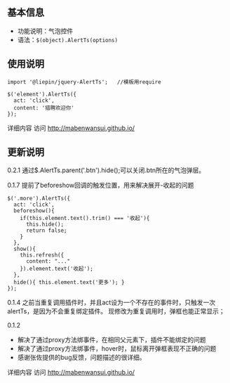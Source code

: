 ## 基本信息

* 功能说明：气泡控件
* 语法：``$(object).AlertTs(options)``


## 使用说明
    import '@liepin/jquery-AlertTs';   //模板用require

    $('element').AlertTs({
      act: 'click',
      content: '猎聘欢迎你'
    });


详细内容 访问 http://mabenwansui.github.io/


## 更新说明
 0.2.1
 通过$.AlertTs.parent('.btn').hide();可以关闭.btn所在的气泡弹层。

 0.1.7
 提前了beforeshow回调的触发位置，用来解决展开-收起的问题

    $('.more').AlertTs({
      act: 'click',
      beforeshow(){
        if(this.element.text().trim() === '收起'){
          this.hide();
          return false;
        }
      },
      show(){
        this.refresh({
          content: "..."
        }).element.text('收起');
      },
      hide(){ this.element.text('更多'); }    
    });

 0.1.4
 之前当重复调用插件时，并且act设为一个不存在的事件时，只触发一次alertTs，是因为不会重复绑定插件。
 现修改为重复调用时，弹框也能正常显示；

 0.1.2
 * 解决了通过proxy方法绑事件，在相同父元素下，插件不能绑定的问题
 * 解决了通过proxy方法绑事件，hover时，鼠标离开弹框表现不正确的问题
 * 感谢张佐提供的bug反馈，问题描述的很详细。

详细内容 访问 http://mabenwansui.github.io/
